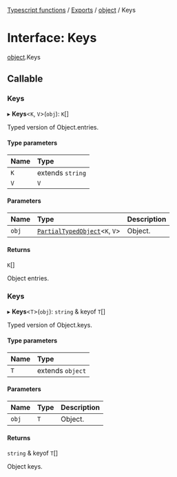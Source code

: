 [Typescript functions](../index.md) / [Exports](../modules.md) / [object](../modules/object.md) / Keys

# Interface: Keys

[object](../modules/object.md).Keys

## Callable

### Keys

▸ **Keys**<`K`, `V`\>(`obj`): `K`[]

Typed version of Object.entries.

#### Type parameters

| Name | Type |
| :------ | :------ |
| `K` | extends `string` |
| `V` | `V` |

#### Parameters

| Name | Type | Description |
| :------ | :------ | :------ |
| `obj` | [`PartialTypedObject`](../modules/types_core.md#partialtypedobject)<`K`, `V`\> | Object. |

#### Returns

`K`[]

Object entries.

### Keys

▸ **Keys**<`T`\>(`obj`): `string` & keyof `T`[]

Typed version of Object.keys.

#### Type parameters

| Name | Type |
| :------ | :------ |
| `T` | extends `object` |

#### Parameters

| Name | Type | Description |
| :------ | :------ | :------ |
| `obj` | `T` | Object. |

#### Returns

`string` & keyof `T`[]

Object keys.
